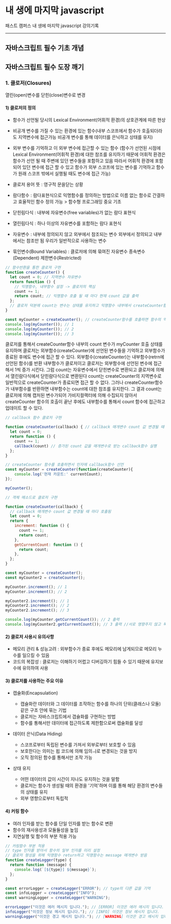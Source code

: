 # 내 생에 마지막 javascript

패스트 캠퍼스 내 생에 마지막 javascript 강의기록

---

## 자바스크립트 필수 기초 개념

## 자바스크립트 필수 도장 깨기

### 1. 클로저(Closures)

열린(open)변수를 닫힌(close)변수로 변경

#### 1) 클로저의 정의

- 함수가 선언될 당시의 Lexical Environment(어휘적 환경)의 상호관계에 따른 현상
- 비공개 변수를 가질 수 있는 환경에 있는 함수(내부 스코프에서 함수가 호출되더라도 지역변수에 접근가능 비공개 변수를 통해 데이터를 은닉하고 상태를 유지)
- 외부 변수를 기억하고 이 외부 변수에 접근할 수 있는 함수 (함수가 선언된 시점에 Lexical Environment(어휘적 환경)에 대한 참조를 유지하기 때문에 어휘적 환경은 함수가 선언 될 때 주변에 있던 변수들을 포함하고 있음 따라서 어휘적 환경에 포함되어 있던 변수에 접근 할 수 있고 함수가 외부 스코프에 있는 변수를 기억하고 함수가 원래 스코프 밖에서 실행될 때도 변수에 접근 가능)

- 클로저 용어 뜻 : 영구적 문을닫는 상황
- 람다함수 : 람다표현식으로 익명함수를 정의하는 방법으로 이름 없는 함수로 간결하고 효율적인 함수 정의 가능 > 함수형 프로그래밍 중요 기초
- 닫힌림다식 : 내부에 자유변수(free variables)가 없는 람다 표현식
- 열린림다식 : 하나 이상의 자유변수를 포함하는 람다 표현식
- 자유변수 : 내부에 정의되지 않고 외부에서 참조되는 변수 외부에서 정의되고 내부에서는 참조만 됨 우리가 일반적으로 사용하는 변수
- 묶인변수(Bound Variables) : 클로저에 의해 묶여진 자유변수 종속변수(Dependent) 제한변수(Restricted)

```javascript
// 함수반환을 통한 클로져 구현
function createCounter() {
  let count = 0; // 지역변수 자유변수
  return function () {
    // 익명함수, 내부함수 설정 -> 클로저의 핵심
    count += 1;
    return count; // 익명함수 호출 될 때 마다 현재 count 값을 출력
  };
  // 클로저 덕분에 count는 변수는 상태를 유지하고 익명함수 내부에서 createCounter함수의 지역변수인 count에 접근 가능
}

const myCounter = createCounter(); // createCounter함수를 호출하면 함수의 익명함수 = 클로저를 반환하고 클로저는 myCounter 변수에 할당됨
console.log(myCounter()); // 1
console.log(myCounter()); // 2
console.log(myCounter()); // 3
```

클로저를 통해서 createCounter함수 내부의 count 변수가 myCounter 호출 상태를 유지하며 클로저는 외부함수(createCounter)에 선언된 변수들을 기억하고 외부함수가 종료된 후에도 변수에 접근 할 수 있다.
외부함수(createCounter)는 내부함수(retrn에 선언된 함수)를 반환 내부함수가 클로저이고 클로저는 외부함수에 선언된 변수에 접근해서 1씩 증가 시킨다.
그럼 count는 자유변수에서 닫힌변수로 변환되고 클로저에 의해서 열린람다식에서 닫힌람다식으로 변환된다 count는 createCounter의 지역변수로 일반적으로 createCounter가 종료되면 접근 할 수 없다.
그러나 createCounter함수가 내부함수를 반환하면 내부함수는 count에 대한 참조를 유지한다. 그 결과 count는 클로저에 의해 캡처된 변수가되어 가비지컬랙터에 의해 수집되지 않아서
createCounter 함수의 호출이 끝난 후에도 내부함수를 통해서 count 함수에 접근하고 업데이트 할 수 있다.

```javascript
// callback 함수 클로저 구현

function createCounter(callback) { // callback 매개변수 count 값 변경될 때 마다 호출됨
  let count = 0;
  return function () {
    count += 1;
    callback(count) // 증가된 count 값을 매개변수로 받는 callback함수 실행
  };
}

// createCounter 함수를 호출하면서 인자에 callback함수 선언
const myCounter = createCounter(function(createCounter){
    console.log('현재 카운트:' currentCount);
});

myCounter();
```

```javascript
// 객체 메소드로 클로저 구현

function createCounter(callback) {
  // callback 매개변수 count 값 변경될 때 마다 호출됨
  let count = 0;
  return {
    increment: function () {
      count += 1;
      return count;
    },
    getCurrentCount: function () {
      return count;
    },
  };
}

const myCounter = createCounter();
const myCounter2 = createCounter();

myCounter.increment(); // 1
myCounter.increment(); // 2

myCounter2.increment(); // 1
myCounter2.increment(); // 2
myCounter2.increment(); // 3

console.log(myCounter.getCurrentCount()); // 2 출력
console.log(myCounter2.getCurrentCount()); // 3 출력 //서로 영향주지 않고 독립적으로 작동 가능
```

#### 2) 클로저 사용시 유의사항

- 메모리 관리 & 성능고려 : 외부함수가 종료 후에도 메모리에 남게되므로 메모리 누수를 일으킬 수 있음
- 코드의 복잡성 : 클로저는 이해하기 어렵고 디버깅하기 힘들 수 있기 때문에 유지보수에 유의하여 사용

#### 3) 클로저를 사용하는 주요 이유

- 캡슐화(Encapsulation)

  - 캡슐화란 데이터와 그 데이터를 조작하는 함수를 하나의 단위(클래스나 모듈) 같은 구조 안에 묶는 기법
  - 클로저는 자바스크립트에서 갭슐화를 구현하는 방법
  - 함수를 통해서만 데이터에 접근하도록 제한함으로써 캡슐화를 달성

- 데이터 은닉(Data Hiding)

  - 스코프로부터 독립된 변수를 가져서 외부로부터 보호할 수 있음
  - 보호한다는 의미는 욉 코드에 의해 임의ㅢ로 변경되는 것을 방지
  - 오직 정의된 함수를 통해서만 조작 가능

- 상태 유지

  - 어떤 데이터의 값이 시간이 지나도 유지하는 것을 말함
  - 클로저는 함수가 생성될 때의 환경을 '기억'하며 이를 통해 해당 환경의 변수들의 상태를 유지
  - 외부 영향으로부터 독립적

#### 4) 커링 함수

- 여러 인자를 받는 함수를 단일 인자를 받는 함수로 변환
- 함수의 재사용성과 모듈듈성을 높임
- 지연실행 및 함수의 부분 적용 가능

```javascript
// 커링함수 부분 적용
// type 인자를 받아서 함수의 일부 인자를 미리 설정
// 클로저 형성을 위해 익명함수 return하고 익명함수는 message 매개변수 받음
function createLogger(type) {
  return function (message) {
    console.log(`[${type}] ${message}`);
  };
}

const errorLogger = createLogger("ERROR"); // type의 다른 값을 기억
const infoLogger = createLogger("INFO");
const warningLogger = createLogger("WARNING");

errorLogger("이것은 에러 메시지 입니다."); // [ERROR] 이것은 에러 메시지 입니다.
infoLogger("이것은 정보 메시지 입니다."); // [INFO] 이것은 정보 메시지 입니다.
warningLogger("이것은 경고 메시지 입니다."); // [WARNING] 이것은 경고 메시지 입니다.
```
